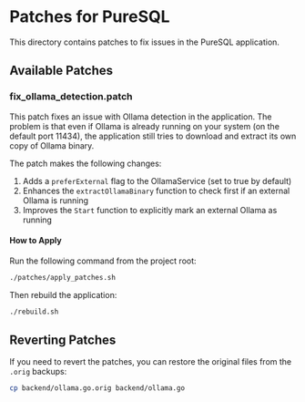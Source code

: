 # Patches for PureSQL

This directory contains patches to fix issues in the PureSQL application.

## Available Patches

### fix_ollama_detection.patch

This patch fixes an issue with Ollama detection in the application. The problem is that even if Ollama is already running on your system (on the default port 11434), the application still tries to download and extract its own copy of Ollama binary.

The patch makes the following changes:
1. Adds a `preferExternal` flag to the OllamaService (set to true by default)
2. Enhances the `extractOllamaBinary` function to check first if an external Ollama is running
3. Improves the `Start` function to explicitly mark an external Ollama as running

#### How to Apply

Run the following command from the project root:

```bash
./patches/apply_patches.sh
```

Then rebuild the application:

```bash
./rebuild.sh
```

## Reverting Patches

If you need to revert the patches, you can restore the original files from the `.orig` backups:

```bash
cp backend/ollama.go.orig backend/ollama.go
``` 